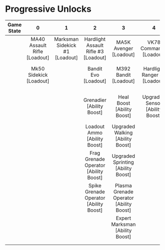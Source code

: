 # Progressive Unlocks

| **Game State** |            **0**             |             **1**              |                 **2**                  |                  **3**                  |              **4**              |                  **5**                  |                **6**                |
| :------------: | :--------------------------: | :----------------------------: | :------------------------------------: | :-------------------------------------: | :-----------------------------: | :-------------------------------------: | :---------------------------------: |
|                | MA40 Assault Rifle [Loadout] | Marksman Sidekick #1 [Loadout] |  Hardlight Assault Rifle #3 [Loadout]  |         MA5K Avenger [Loadout]          |     VK78 Commando [Loadout]     |             BR75 [Loadout]              | Hardlight Battle Rifle #5 [Loadout] |
|                |   Mk50 Sidekick [Loadout]    |                                |          Bandit Evo [Loadout]          |          M392 Bandit [Loadout]          |  Hardlight Ranger #4 [Loadout]  |     Hardlight Commando #9 [Loadout]     |                                     |
|                |                              |                                |                                        |                                         |                                 |                                         |                                     |
|                |                              |                                |       Grenadier [Ability Boost]        |       Heal Boost [Ability Boost]        | Upgraded Sensor [Ability Boost] | Dynamo Grenade Operator [Ability Boost] |                                     |
|                |                              |                                |      Loadout Ammo [Ability Boost]      |    Upgraded Walking [Ability Boost]     |                                 |                                         |                                     |
|                |                              |                                | Frag Grenade Operator [Ability Boost]  |   Upgraded Sprinting [Ability Boost]    |                                 |                                         |                                     |
|                |                              |                                | Spike Grenade Operator [Ability Boost] | Plasma Grenade Operator [Ability Boost] |                                 |                                         |                                     |
|                |                              |                                |                                        |     Expert Marksman [Ability Boost]     |                                 |                                         |                                     |
|                |                              |                                |                                        |                                         |                                 |                                         |                                     |
|                |                              |
